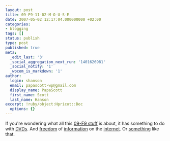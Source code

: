 ```yaml
---
layout: post
title: 09-F9-11-02-M-O-U-S-E
date: 2007-05-02 12:17:04.000000000 +02:00
categories:
- blogging
tags: []
status: publish
type: post
published: true
meta:
  _edit_last: '3'
  _social_aggregation_next_run: '1401626981'
  _social_notify: '1'
  _wpcom_is_markdown: '1'
author:
  login: shanson
  email: papascott-wp@gmail.com
  display_name: PapaScott
  first_name: Scott
  last_name: Hanson
excerpt: !ruby/object:Hpricot::Doc
  options: {}
---
```

<p>If you're wondering what all this <a href="http://emptybottle.org/glass/2007/05/09f911029d74e35bd84156c5635688c0_.php">09-F9 stuff</a> is about, it has something to do with <a href="http://blog.wired.com/gadgets/2007/02/the_new_hddvdbl.html">DVDs</a>. And <a href="http://blog.digg.com/?p=74">freedom</a> of <a href="http://www.metafilter.com/60808/User-revolt-at-Digg">information</a> on the <a href="http://www.techcrunch.com/2007/05/01/digg-surrenders-to-mob/">internet</a>. Or <a href="http://icanhascheezburger.com/2007/05/01/09-f9-11-02-9d-74-e3-5b/">something</a> like that.</p>
